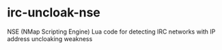 irc-uncloak-nse
===============

NSE (NMap Scripting Engine) Lua code for detecting IRC networks with IP address uncloaking weakness
